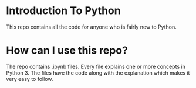 # Introduction To Python
This repo contains all the code for anyone who is fairly new to Python. 

# How can I use this repo?
The repo contains .ipynb files. Every file explains one or more concepts in Python 3. The files have the code along with 
the explanation which makes it very easy to follow.
